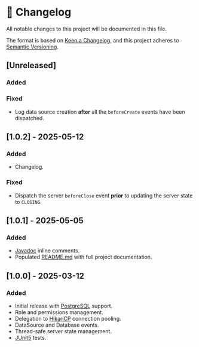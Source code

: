 # :memo: Changelog

All notable changes to this project will be documented in this file.

The format is based on [Keep a Changelog](https://keepachangelog.com/en/1.1.0/),
and this project adheres to [Semantic Versioning](https://semver.org/spec/v2.0.0.html).

## [Unreleased]

### Added

### Fixed

-   Log data source creation **after** all the `beforeCreate` events have been dispatched.

## [1.0.2] - 2025-05-12

### Added

-   Changelog.

### Fixed

-   Dispatch the server `beforeClose` event **prior** to updating the server state to `CLOSING`.

## [1.0.1] - 2025-05-05

### Added

-   [Javadoc](https://javadoc.io/doc/org.adonix/postrise) inline comments.
-   Populated [README.md](README.md) with full project documentation.

## [1.0.0] - 2025-03-12

### Added

-   Initial release with [PostgreSQL](https://www.postgresql.org) support.
-   Role and permissions management.
-   Delegation to [HikariCP](https://github.com/brettwooldridge/HikariCP) connection pooling.
-   DataSource and Database events.
-   Thread-safe server state management.
-   [JUnit5](https://junit.org/junit5/) tests.

